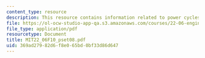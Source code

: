 ```yaml
---
content_type: resource
description: This resource contains information related to power cycles.
file: https://ol-ocw-studio-app-qa.s3.amazonaws.com/courses/22-06-engineering-of-nuclear-systems-fall-2010/369ad27982d6f8e065bd0bf33d86d647_MIT22_06F10_pset08.pdf
file_type: application/pdf
resourcetype: Document
title: MIT22_06F10_pset08.pdf
uid: 369ad279-82d6-f8e0-65bd-0bf33d86d647
---
```

